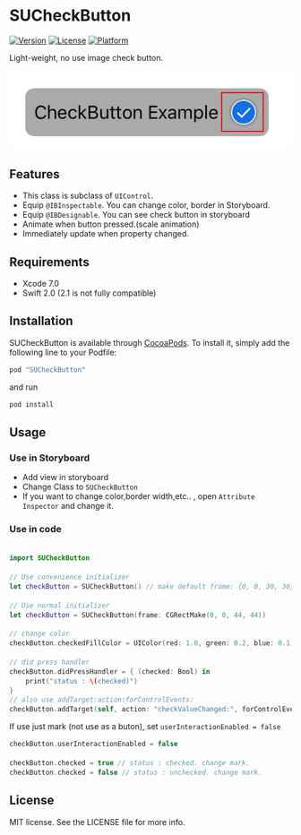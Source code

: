 # SUCheckButton

[![Version](https://img.shields.io/cocoapods/v/SUCheckButton.svg?style=flat)](http://cocoapods.org/pods/SUCheckButton)
[![License](https://img.shields.io/cocoapods/l/SUCheckButton.svg?style=flat)](http://cocoapods.org/pods/SUCheckButton)
[![Platform](https://img.shields.io/cocoapods/p/SUCheckButton.svg?style=flat)](http://cocoapods.org/pods/SUCheckButton)

Light-weight, no use image check button.

![screenshot1](screenshots/screenshot1.png)

## Features

- This class is subclass of `UIControl`.
- Equip `@IBInspectable`. You can change color, border in Storyboard.
- Equip `@IBDesignable`. You can see check button in storyboard
- Animate when button pressed.(scale animation)
- Immediately update when property changed.

## Requirements

- Xcode 7.0
- Swift 2.0 (2.1 is not fully compatible)

## Installation

SUCheckButton is available through [CocoaPods](http://cocoapods.org). To install
it, simply add the following line to your Podfile:

```ruby
pod "SUCheckButton"
```

and run

```bash
pod install
```

## Usage

### Use in Storyboard

- Add view in storyboard
- Change Class to `SUCheckButton`
- If you want to change color,border width,etc.. , open `Attribute Inspector` and change it.

### Use in code

```swift

import SUCheckButton

// Use convenience initializer
let checkButton = SUCheckButton() // make default frame: {0, 0, 30, 30}

// Use normal initializer
let checkButton = SUCheckButton(frame: CGRectMake(0, 0, 44, 44))

// change color
checkButton.checkedFillColor = UIColor(red: 1.0, green: 0.2, blue: 0.1, alpha: 1.0)

// did press handler
checkButton.didPressHandler = { (checked: Bool) in
    print("status : \(checked)")
}
// also use addTarget:action:forControlEvents:
checkButton.addTarget(self, action: "checkValueChanged:", forControlEvents: .ValueChanged)

```

If use just mark (not use as a buton), set `userInteractionEnabled = false`

```swift
checkButton.userInteractionEnabled = false

checkButton.checked = true // status : checked. change mark.
checkButton.checked = false // status : unchecked. change mark.
```


## License

MIT license. See the LICENSE file for more info.
